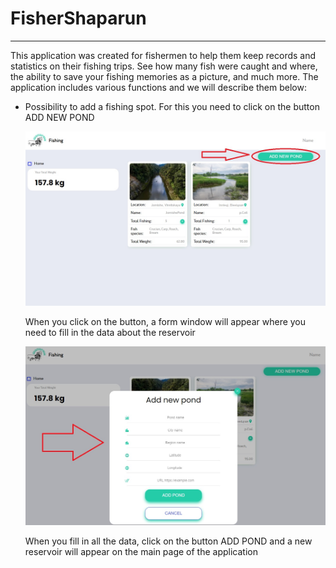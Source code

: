# FisherShaparun

---

This application was created for fishermen to help them keep records and
statistics on their fishing trips. See how many fish were caught and where, the
ability to save your fishing memories as a picture, and much more. The
application includes various functions and we will describe them below:

- Possibility to add a fishing spot. For this you need to click on the button
  ADD NEW POND

  ![instruction](/src/assets/images/addNewPond.jpg)

  When you click on the button, a form window will appear where you need to fill
  in the data about the reservoir

  ![instruction](/src/assets/images/addNewPondForm.jpg)

  When you fill in all the data, click on the button ADD POND and a new
  reservoir will appear on the main page of the application
